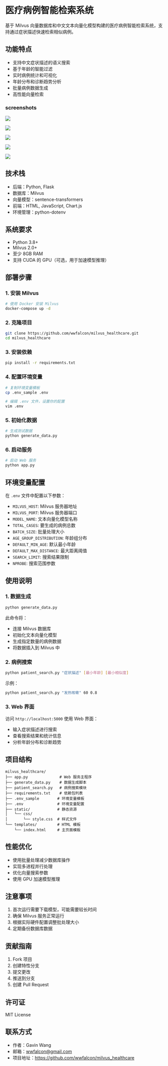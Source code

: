 # 医疗病例智能检索系统

基于 Milvus 向量数据库和中文文本向量化模型构建的医疗病例智能检索系统，支持通过症状描述快速检索相似病例。

## 功能特点

- 支持中文症状描述的语义搜索
- 基于年龄的智能过滤
- 实时病例统计和可视化
- 年龄分布和诊断趋势分析
- 批量病例数据生成
- 高性能向量检索

### screenshots

![](doc/screenshot/total.png)

![](doc/screenshot/search_1.png)

![](doc/screenshot/search_2.png)

![](doc/screenshot/search_3.png)

![](doc/screenshot/generate.png)


## 技术栈

- 后端：Python, Flask
- 数据库：Milvus
- 向量模型：sentence-transformers
- 前端：HTML, JavaScript, Chart.js
- 环境管理：python-dotenv

## 系统要求

- Python 3.8+
- Milvus 2.0+
- 至少 8GB RAM
- 支持 CUDA 的 GPU（可选，用于加速模型推理）

## 部署步骤

### 1. 安装 Milvus

```bash
# 使用 Docker 安装 Milvus
docker-compose up -d
```

### 2. 克隆项目

```bash
git clone https://github.com/wwfalcon/milvus_healthcare.git
cd milvus_healthcare
```

### 3. 安装依赖

```bash
pip install -r requirements.txt
```

### 4. 配置环境变量

```bash
# 复制环境变量模板
cp .env_sample .env

# 编辑 .env 文件，设置你的配置
vim .env
```

### 5. 初始化数据

```bash
# 生成测试数据
python generate_data.py
```

### 6. 启动服务

```bash
# 启动 Web 服务
python app.py
```

## 环境变量配置

在 `.env` 文件中配置以下参数：

- `MILVUS_HOST`: Milvus 服务器地址
- `MILVUS_PORT`: Milvus 服务器端口
- `MODEL_NAME`: 文本向量化模型名称
- `TOTAL_CASES`: 要生成的病例总数
- `BATCH_SIZE`: 批量处理大小
- `AGE_GROUP_DISTRIBUTION`: 年龄组分布
- `DEFAULT_MIN_AGE`: 默认最小年龄
- `DEFAULT_MAX_DISTANCE`: 最大距离阈值
- `SEARCH_LIMIT`: 搜索结果限制
- `NPROBE`: 搜索范围参数

## 使用说明

### 1. 数据生成

```bash
python generate_data.py
```

此命令将：
- 连接 Milvus 数据库
- 初始化文本向量化模型
- 生成指定数量的病例数据
- 将数据插入到 Milvus 中

### 2. 病例搜索

```bash
python patient_search.py "症状描述" [最小年龄] [最小相似度]
```

示例：
```bash
python patient_search.py "发热咳嗽" 60 0.8
```

### 3. Web 界面

访问 `http://localhost:5000` 使用 Web 界面：
- 输入症状描述进行搜索
- 查看搜索结果和统计信息
- 分析年龄分布和诊断趋势

## 项目结构

```
milvus_healthcare/
├── app.py              # Web 服务主程序
├── generate_data.py    # 数据生成脚本
├── patient_search.py   # 病例搜索模块
├── requirements.txt    # 依赖包列表
├── .env_sample        # 环境变量模板
├── .env               # 环境变量配置
├── static/            # 静态资源
│   └── css/
│       └── style.css  # 样式文件
└── templates/         # HTML 模板
    └── index.html     # 主页面模板
```

## 性能优化

- 使用批量处理减少数据库操作
- 实现多进程并行处理
- 优化向量搜索参数
- 使用 GPU 加速模型推理

## 注意事项

1. 首次运行需要下载模型，可能需要较长时间
2. 确保 Milvus 服务正常运行
3. 根据实际硬件配置调整批处理大小
4. 定期备份数据库数据

## 贡献指南

1. Fork 项目
2. 创建特性分支
3. 提交更改
4. 推送到分支
5. 创建 Pull Request

## 许可证

MIT License

## 联系方式

- 作者：Gavin Wang
- 邮箱：wwfalcon@gmail.com
- 项目地址：https://github.com/wwfalcon/milvus_healthcare 